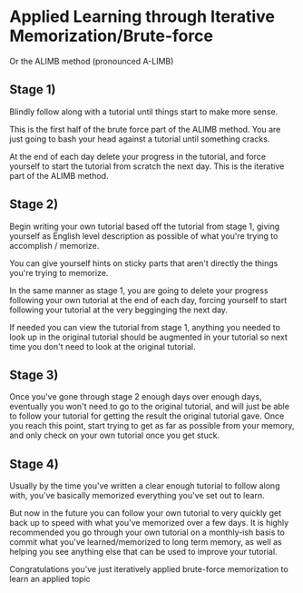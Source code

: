 # Applied Learning through Iterative Memorization/Brute-force

Or the ALIMB method (pronounced A-LIMB)

## Stage 1)
Blindly follow along with a tutorial until things start to make more sense.

This is the first half of the brute force part of the ALIMB method. You are just going to bash your head against a tutorial until something cracks.

At the end of each day delete your progress in the tutorial, and force yourself to start the tutorial from scratch the next day. This is the iterative part of the ALIMB method.

## Stage 2)
Begin writing your own tutorial based off the tutorial from stage 1, giving yourself as English level description as possible of what you're trying to accomplish / memorize.

You can give yourself hints on sticky parts that aren't directly the things you're trying to memorize.

In the same manner as stage 1, you are going to delete your progress following your own tutorial at the end of each day, forcing yourself to start following your tutorial at the very begginging the next day.

If needed you can view the tutorial from stage 1, anything you needed to look up in the original tutorial should be augmented in your tutorial so next time you don't need to look at the original tutorial.

## Stage 3)
Once you've gone through stage 2 enough days over enough days, eventually you won't need to go to the original tutorial, and will just be able to follow your tutorial for getting the result the original tutorial gave. Once you reach this point, start trying to get as far as possible from your memory, and only check on your own tutorial once you get stuck.

## Stage 4)
Usually by the time you've written a clear enough tutorial to follow along with, you've basically memorized everything you've set out to learn. 

But now in the future you can follow your own tutorial to very quickly get back up to speed with what you've memorized over a few days. It is highly recommended you go through your own tutorial on a monthly-ish basis to commit what you've learned/memorized to long term memory, as well as helping you see anything else that can be used to improve your tutorial.



Congratulations you've just iteratively applied brute-force memorization to learn an applied topic
